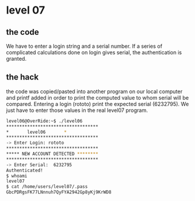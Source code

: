 # level 07

## the code

We have to enter a login string and a serial number. If a series of complicated calculations done on login gives serial, the authentication is granted.

## the hack

the code was copied/pasted into another program on our local computer and printf added in order to print the computed value to whom serial will be compared.
Entering a login (rototo) print the expected serial (6232795).
We just have to enter those values in the real level07 program.

```sh
level06@OverRide:~$ ./level06
***********************************
*		level06		  *
***********************************
-> Enter Login: rototo
***********************************
***** NEW ACCOUNT DETECTED ********
***********************************
-> Enter Serial:  6232795
Authenticated!
$ whoami
level07
$ cat /home/users/level07/.pass
GbcPDRgsFK77LNnnuh7QyFYA2942Gp8yKj9KrWD8
```

